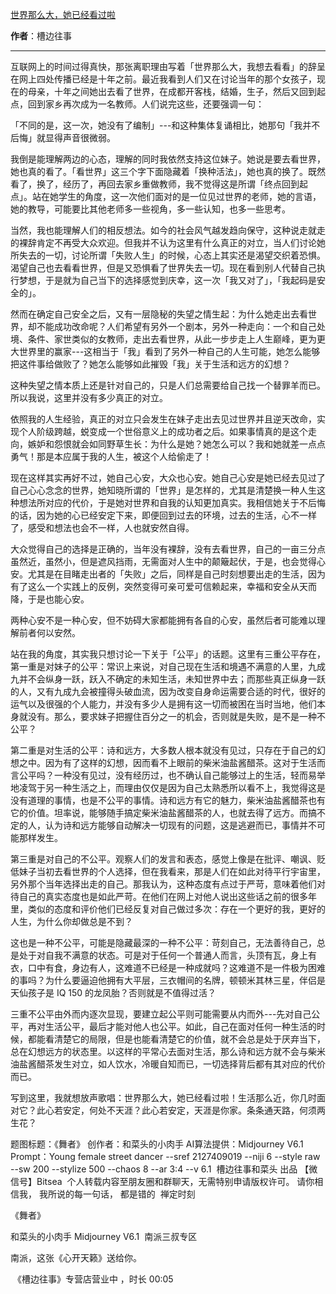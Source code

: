 

[世界那么大，她已经看过啦](https://mp.weixin.qq.com/s/o9PBFK3iFpiNIBnfia37Ag)

**作者**：槽边往事

---

互联网上的时间过得真快，那张离职理由写着「世界那么大，我想去看看」的辞呈在网上四处传播已经是十年之前。最近我看到人们又在讨论当年的那个女孩子，现在的母亲，十年之间她出去看了世界，在成都开客栈，结婚，生子，然后又回到起点，回到家乡再次成为一名教师。人们说完这些，还要强调一句：

「不同的是，这一次，她没有了编制」---和这种集体复诵相比，她那句「我并不后悔」就显得声音很微弱。

我倒是能理解两边的心态，理解的同时我依然支持这位妹子。她说是要去看世界，她也真的看了。「看世界」这三个字下面隐藏着「换种活法」，她也真的换了。既然看了，换了，经历了，再回去家乡重做教师，我不觉得这是所谓「终点回到起点」。站在她学生的角度，这一次他们面对的是一位见过世界的老师，她的言语，她的教导，可能要比其他老师多一些视角，多一些认知，也多一些思考。

当然，我也能理解人们的相反想法。如今的社会风气越发趋向保守，这种说走就走的裸辞肯定不再受大众欢迎。但我并不认为这里有什么真正的对立，当人们讨论她所失去的一切，讨论所谓「失败人生」的时候，心态上其实还是渴望交织着恐惧。渴望自己也去看看世界，但是又恐惧看了世界失去一切。现在看到别人代替自己执行梦想，于是就为自己当下的选择感觉到庆幸，这一次「我又对了」，「我起码是安全的」。

然而在确定自己安全之后，又有一层隐秘的失望之情生起：为什么她走出去看世界，却不能成功改命呢？人们希望有另外一个剧本，另外一种走向：一个和自己处境、条件、家世类似的女教师，走出去看世界，从此一步步走上人生巅峰，更为更大世界里的赢家---这相当于「我」看到了另外一种自己的人生可能，她怎么能够把这件事给做败了？她怎么能够如此摧毁「我」关于生活和远方的幻想？

这种失望之情本质上还是针对自己的，只是人们总需要给自己找一个替罪羊而已。所以我说，这里并没有多少真正的对立。


依照我的人生经验，真正的对立只会发生在妹子走出去见过世界并且逆天改命，实现个人阶级跨越，蜕变成一个世俗意义上的成功者之后。如果事情真的是这个走向，嫉妒和怨恨就会如同野草生长：为什么是她？她怎么可以？我和她就差一点点勇气！那是本应属于我的人生，被这个人给偷走了！


现在这样其实再好不过，她自己心安，大众也心安。她自己心安是她已经去见过了自己心心念念的世界，她知晓所谓的「世界」是怎样的，尤其是清楚换一种人生这种想法所对应的代价，于是她对世界和自我的认知更加真实。我相信她关于不后悔的话，因为她的心已经安定下来，即便回到过去的环境，过去的生活，心不一样了，感受和想法也会不一样，人也就安然自得。


大众觉得自己的选择是正确的，当年没有裸辞，没有去看世界，自己的一亩三分点虽然近，虽然小，但是遮风挡雨，无需面对人生中的颠簸起伏，于是，也会觉得心安。尤其是在目睹走出者的「失败」之后，同样是自己时刻想要出走的生活，因为有了这么一个实践上的反例，突然变得可亲可爱可信赖起来，幸福和安全从天而降，于是也能心安。

两种心安不是一种心安，但不妨碍大家都能拥有各自的心安，虽然后者可能难以理解前者何以安然。


站在我的角度，其实我只想讨论一下关于「公平」的话题。这里有三重公平存在，第一重是对妹子的公平：常识上来说，对自己现在生活和境遇不满意的人里，九成九并不会纵身一跃，跃入不确定的未知生活，未知世界中去；而那些真正纵身一跃的人，又有九成九会被撞得头破血流，因为改变自身命运需要合适的时代，很好的运气以及很强的个人能力，并没有多少人是拥有这一切而被困在当时当地，他们本身就没有。那么，要求妹子把握住百分之一的机会，否则就是失败，是不是一种不公平？


第二重是对生活的公平：诗和远方，大多数人根本就没有见过，只存在于自己的幻想之中。因为有了这样的幻想，因而看不上眼前的柴米油盐酱醋茶。这对于生活而言公平吗？一种没有见过，没有经历过，也不确认自己能够过上的生活，轻而易举地凌驾于另一种生活之上，而理由仅仅是因为自己太熟悉所以看不上，我觉得这是没有道理的事情，也是不公平的事情。诗和远方有它的魅力，柴米油盐酱醋茶也有它的价值。坦率说，能够随手搞定柴米油盐酱醋茶的人，也就去得了远方。而搞不定的人，认为诗和远方能够自动解决一切现有的问题，这是逃避而已，事情并不可能那样发生。

第三重是对自己的不公平。观察人们的发言和表态，感觉上像是在批评、嘲讽、贬低妹子当初去看世界的个人选择，但在我看来，那是人们在如此对待平行宇宙里，另外那个当年选择出走的自己。那我认为，这种态度有点过于严苛，意味着他们对待自己的真实态度也是如此严苛。在他们在网上对他人说出这些话之前的很多年里，类似的态度和评价他们已经反复对自己做过多次：存在一个更好的我，更好的人生，为什么你却做总是不到？

这也是一种不公平，可能是隐藏最深的一种不公平：苛刻自己，无法善待自己，总是处于对自我不满意的状态。可是对于任何一个普通人而言，头顶有瓦，身上有衣，口中有食，身边有人，这难道不已经是一种成就吗？这难道不是一件极为困难的事吗？为什么要逼迫他拥有大平层，三衣帽间的名牌，顿顿米其林三星，伴侣是天仙孩子是 IQ 150 的龙凤胎？否则就是不值得过活？


三重不公平由外而内逐次显现，要建立起公平则可能需要从内而外---先对自己公平，再对生活公平，最后才能对他人也公平。如此，自己在面对任何一种生活的时候，都能看清楚它的局限，但是也能看清楚它的价值，就不会总是处于厌弃当下，总在幻想远方的状态里。以这样的平常心去面对生活，那么诗和远方就不会与柴米油盐酱醋茶发生对立，如人饮水，冷暖自知而已，一切选择背后都有其对应的代价而已。

写到这里，我就想放声歌唱：世界那么大，她已经看过啦！生活那么近，你几时面对它？此心若安定，何处不天涯？此心若安定，天涯是你家。条条通天路，何须两生花？

题图标题：《舞者》
创作者：和菜头的小肉手
AI算法提供：Midjourney V6.1
Prompt：Young female street dancer --sref 2127409019 --niji 6 --style raw --sw 200 --stylize 500 --chaos 8 --ar 3:4 --v 6.1
 槽边往事和菜头 出品
【微信号】Bitsea 
个人转载内容至朋友圈和群聊天，无需特别申请版权许可。
请你相信我，
我所说的每一句话，
都是错的
 禅定时刻

《舞者》

和菜头的小肉手
Midjourney V6.1
 南派三叔专区

南派，这张《心开天籁》送给你。

 《槽边往事》专营店营业中
，时长
00:05